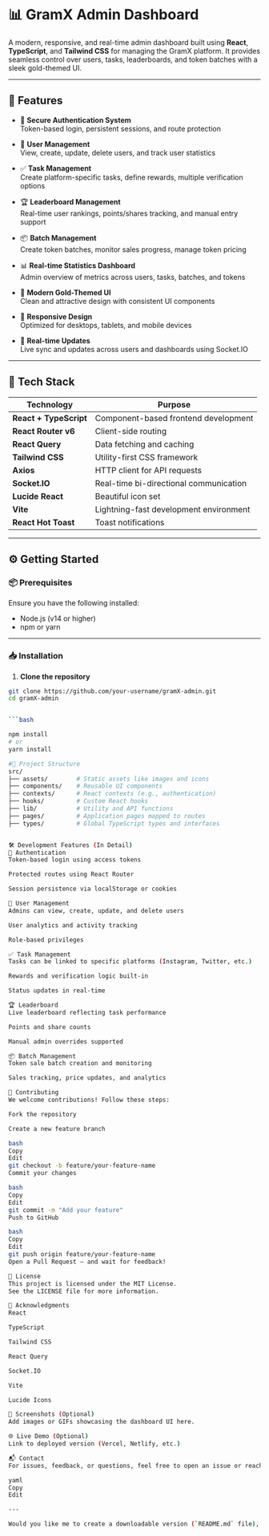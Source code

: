 # 📊 GramX Admin Dashboard

A modern, responsive, and real-time admin dashboard built using **React**, **TypeScript**, and **Tailwind CSS** for managing the GramX platform. It provides seamless control over users, tasks, leaderboards, and token batches with a sleek gold-themed UI.

---

## 🚀 Features

- 🔐 **Secure Authentication System**  
  Token-based login, persistent sessions, and route protection

- 👥 **User Management**  
  View, create, update, delete users, and track user statistics

- ✅ **Task Management**  
  Create platform-specific tasks, define rewards, multiple verification options

- 🏆 **Leaderboard Management**  
  Real-time user rankings, points/shares tracking, and manual entry support

- 📦 **Batch Management**  
  Create token batches, monitor sales progress, manage token pricing

- 📊 **Real-time Statistics Dashboard**  
  Admin overview of metrics across users, tasks, batches, and tokens

- 🎨 **Modern Gold-Themed UI**  
  Clean and attractive design with consistent UI components

- 📱 **Responsive Design**  
  Optimized for desktops, tablets, and mobile devices

- 🔄 **Real-time Updates**  
  Live sync and updates across users and dashboards using Socket.IO

---

## 🧱 Tech Stack

| Technology           | Purpose                                   |
|----------------------|--------------------------------------------|
| **React + TypeScript** | Component-based frontend development     |
| **React Router v6**    | Client-side routing                      |
| **React Query**        | Data fetching and caching                |
| **Tailwind CSS**       | Utility-first CSS framework              |
| **Axios**              | HTTP client for API requests             |
| **Socket.IO**          | Real-time bi-directional communication   |
| **Lucide React**       | Beautiful icon set                       |
| **Vite**               | Lightning-fast development environment   |
| **React Hot Toast**    | Toast notifications                      |

---

## ⚙️ Getting Started

### 📦 Prerequisites

Ensure you have the following installed:

- Node.js (v14 or higher)
- npm or yarn

---

### 📥 Installation

1. **Clone the repository**

```bash
git clone https://github.com/your-username/gramX-admin.git
cd gramX-admin


```bash

npm install
# or
yarn install

#📁 Project Structure
src/
├── assets/        # Static assets like images and icons
├── components/    # Reusable UI components
├── contexts/      # React contexts (e.g., authentication)
├── hooks/         # Custom React hooks
├── lib/           # Utility and API functions
├── pages/         # Application pages mapped to routes
├── types/         # Global TypeScript types and interfaces


🛠️ Development Features (In Detail)
🔐 Authentication
Token-based login using access tokens

Protected routes using React Router

Session persistence via localStorage or cookies

👥 User Management
Admins can view, create, update, and delete users

User analytics and activity tracking

Role-based privileges

✅ Task Management
Tasks can be linked to specific platforms (Instagram, Twitter, etc.)

Rewards and verification logic built-in

Status updates in real-time

🏆 Leaderboard
Live leaderboard reflecting task performance

Points and share counts

Manual admin overrides supported

📦 Batch Management
Token sale batch creation and monitoring

Sales tracking, price updates, and analytics

🤝 Contributing
We welcome contributions! Follow these steps:

Fork the repository

Create a new feature branch

bash
Copy
Edit
git checkout -b feature/your-feature-name
Commit your changes

bash
Copy
Edit
git commit -m "Add your feature"
Push to GitHub

bash
Copy
Edit
git push origin feature/your-feature-name
Open a Pull Request – and wait for feedback!

📄 License
This project is licensed under the MIT License.
See the LICENSE file for more information.

🙌 Acknowledgments
React

TypeScript

Tailwind CSS

React Query

Socket.IO

Vite

Lucide Icons

📸 Screenshots (Optional)
Add images or GIFs showcasing the dashboard UI here.

🌐 Live Demo (Optional)
Link to deployed version (Vercel, Netlify, etc.)

📬 Contact
For issues, feedback, or questions, feel free to open an issue or reach out via [your-email@example.com].

yaml
Copy
Edit

---

Would you like me to create a downloadable version (`README.md` file), or do you want to add badges or deployment guides next?